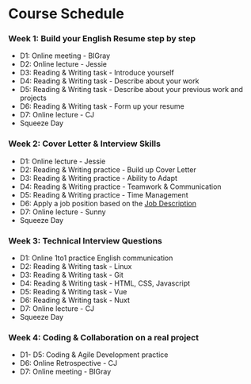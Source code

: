 # Course Schedule

### Week 1: Build your English Resume step by step

-   D1: Online meeting - BIGray
-   D2: Online lecture - Jessie
-   D3: Reading & Writing task - Introduce yourself
-   D4: Reading & Writing task - Describe about your work
-   D5: Reading & Writing task - Describe about your previous work and projects
-   D6: Reading & Writing task - Form up your resume
-   D7: Online lecture - CJ
-   Squeeze Day


### Week 2: Cover Letter & Interview Skills

-   D1: Online lecture - Jessie
-   D2: Reading & Writing practice - Build up Cover Letter
-   D3: Reading & Writing practice - Ability to Adapt
-   D4: Reading & Writing practice - Teamwork & Communication
-   D5: Reading & Writing practice - Time Management
-   D6: Apply a job position based on the [Job Description](w2/task5.md)
-   D7: Online lecture - Sunny
-   Squeeze Day


### Week 3: Technical Interview Questions

-   D1: Online 1to1 practice English communication
-   D2: Reading & Writing task - Linux
-   D3: Reading & Writing task - Git
-   D4: Reading & Writing task - HTML, CSS, Javascript
-   D5: Reading & Writing task - Vue
-   D6: Reading & Writing task - Nuxt
-   D7: Online lecture - CJ
-   Squeeze Day


### Week 4: Coding & Collaboration on a real project

-   D1- D5: Coding & Agile Development practice
-   D6: Online Retrospective - CJ
-   D7: Online meeting - BIGray
